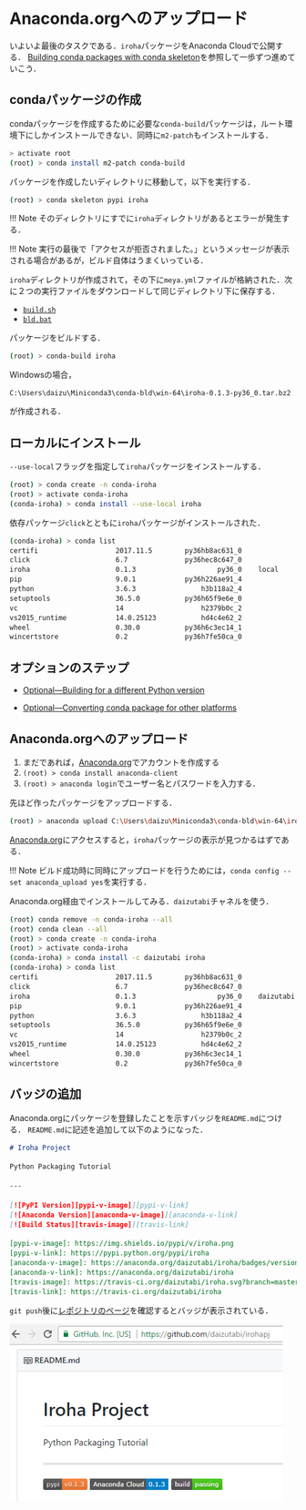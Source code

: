 # Anaconda.orgへのアップロード

いよいよ最後のタスクである．`iroha`パッケージをAnaconda Cloudで公開する． [Building conda packages with conda skeleton](https://conda.io/docs/user-guide/tutorials/build-pkgs-skeleton.html)を参照して一歩ずつ進めていこう．

## condaパッケージの作成

condaパッケージを作成するために必要な`conda-build`パッケージは，ルート環境下にしかインストールできない．同時に`m2-patch`もインストールする．

```bash
> activate root
(root) > conda install m2-patch conda-build
```

パッケージを作成したいディレクトリに移動して，以下を実行する．

```bash
(root) > conda skeleton pypi iroha
```

!!! Note
    そのディレクトリにすでに`iroha`ディレクトリがあるとエラーが発生する．


!!! Note
    実行の最後で「アクセスが拒否されました。」というメッセージが表示される場合があるが，ビルド自体はうまくいっている．

`iroha`ディレクトリが作成されて，その下に`meya.yml`ファイルが格納された．次に２つの実行ファイルをダウンロードして同じディレクトリ下に保存する．

* [`build.sh`](https://conda.io/docs/_downloads/build1.sh)
* [`bld.bat`](https://conda.io/docs/_downloads/bld.bat)

パッケージをビルドする．

```bash
(root) > conda-build iroha
```

Windowsの場合，

```
C:\Users\daizu\Miniconda3\conda-bld\win-64\iroha-0.1.3-py36_0.tar.bz2
```

が作成される．

## ローカルにインストール

`--use-local`フラッグを指定して`iroha`パッケージをインストールする．

```bash
(root) > conda create -n conda-iroha
(root) > activate conda-iroha
(conda-iroha) > conda install --use-local iroha
```

依存パッケージ`click`とともに`iroha`パッケージがインストールされた．

```bash
(conda-iroha) > conda list
certifi                   2017.11.5        py36hb8ac631_0
click                     6.7              py36hec8c647_0
iroha                     0.1.3                    py36_0    local
pip                       9.0.1            py36h226ae91_4
python                    3.6.3                h3b118a2_4
setuptools                36.5.0           py36h65f9e6e_0
vc                        14                   h2379b0c_2
vs2015_runtime            14.0.25123           hd4c4e62_2
wheel                     0.30.0           py36h6c3ec14_1
wincertstore              0.2              py36h7fe50ca_0
```

## オプションのステップ

* [Optional—Building for a different Python version]( https://conda.io/docs/user-guide/tutorials/build-pkgs-skeleton.html#optional-building-for-a-different-python-version)

* [Optional—Converting conda package for other platforms](https://conda.io/docs/user-guide/tutorials/build-pkgs-skeleton.html#optional-converting-conda-package-for-other-platforms)

## Anaconda.orgへのアップロード

1. まだであれば，[Anaconda.org](https://anaconda.org)でアカウントを作成する
1. `(root) > conda install anaconda-client`
1. `(root) > anaconda login`でユーザー名とパスワードを入力する．


先ほど作ったパッケージをアップロードする．

```bash
(root) > anaconda upload C:\Users\daizu\Miniconda3\conda-bld\win-64\iroha-0.1.3-py36_0.tar.bz2
```

[Anaconda.org](https://anaconda.org)にアクセスすると，`iroha`パッケージの表示が見つかるはずである．


!!! Note
    ビルド成功時に同時にアップロードを行うためには，`conda config --set anaconda_upload yes`を実行する．

Anaconda.org経由でインストールしてみる．`daizutabi`チャネルを使う．

```bash
(root) conda remove -n conda-iroha --all
(root) conda clean --all
(root) > conda create -n conda-iroha
(root) > activate conda-iroha
(conda-iroha) > conda install -c daizutabi iroha
(conda-iroha) > conda list
certifi                   2017.11.5        py36hb8ac631_0
click                     6.7              py36hec8c647_0
iroha                     0.1.3                    py36_0    daizutabi
pip                       9.0.1            py36h226ae91_4
python                    3.6.3                h3b118a2_4
setuptools                36.5.0           py36h65f9e6e_0
vc                        14                   h2379b0c_2
vs2015_runtime            14.0.25123           hd4c4e62_2
wheel                     0.30.0           py36h6c3ec14_1
wincertstore              0.2              py36h7fe50ca_0
```


## バッジの追加

Anaconda.orgにパッケージを登録したことを示すバッジを`README.md`につける． `README.md`に記述を追加して以下のようになった．

```markdown
# Iroha Project

Python Packaging Tutorial

---

[![PyPI Version][pypi-v-image]][pypi-v-link]
[![Anaconda Version][anaconda-v-image]][anaconda-v-link]
[![Build Status][travis-image]][travis-link]

[pypi-v-image]: https://img.shields.io/pypi/v/iroha.png
[pypi-v-link]: https://pypi.python.org/pypi/iroha
[anaconda-v-image]: https://anaconda.org/daizutabi/iroha/badges/version.svg
[anaconda-v-link]: https://anaconda.org/daizutabi/iroha
[travis-image]: https://travis-ci.org/daizutabi/iroha.svg?branch=master
[travis-link]: https://travis-ci.org/daizutabi/iroha
```

`git push`後に[レポジトリのページ](https://github.com/daizutabi/iroha)を確認するとバッジが表示されている．

![バッジ](img/badge2.png)
